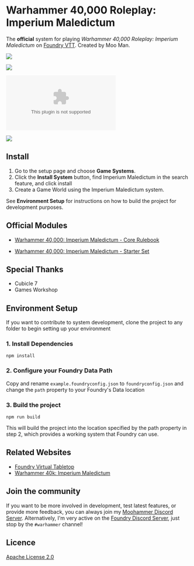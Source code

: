 # Warhammer 40,000 Roleplay: Imperium Maledictum
The **official** system for playing *Warhammer 40,000 Roleplay: Imperium Maledictum* on [Foundry VTT](https://foundryvtt.com/). Created by Moo Man.

![](https://github.com/moo-man/ImpMal-FoundryVTT/assets/28637157/33fe8c6b-3ac2-4e2d-90c9-50fee610a495)

![](https://img.shields.io/github/v/release/moo-man/ImpMal-FoundryVTT?label=Latest%20Version)

![](https://img.shields.io/github/downloads/moo-man/ImpMal-FoundryVTT/latest/impmal.zip?label=Downloads%20%28Latest%20Version%29)

![](https://img.shields.io/badge/FoundryVTT%20Compatibility-V12-orange)

## Install
1. Go to the setup page and choose **Game Systems**.
2. Click the **Install System** button, find Imperium Maledictum in the search feature, and click install
3. Create a Game World using the Imperium Maledictum system.

See **Environment Setup** for instructions on how to build the project for development purposes.

## Official Modules
- [Warhammer 40,000: Imperium Maledictum - Core Rulebook](https://foundryvtt.com/packages/impmal-core)

- [Warhammer 40,000: Imperium Maledictum - Starter Set](https://foundryvtt.com/packages/impmal-starter-set)

## Special Thanks
- Cubicle 7
- Games Workshop

## Environment Setup

If you want to contribute to system development, clone the project to any folder to begin setting up your environment

### 1. Install Dependencies

```
npm install
```
### 2. Configure your Foundry Data Path

Copy and rename `example.foundryconfig.json` to `foundryconfig.json` and change the `path` property to your Foundry's Data location

### 3. Build the project

```
npm run build
```
This will build the project into the location specified by the path property in step 2, which provides a working system that Foundry can use.

## Related Websites
- [Foundry Virtual Tabletop](https://foundryvtt.com)
- [Warhammer 40k: Imperium Maledictum](https://www.cubicle7games.com/product-category/warhammer-40k/)

<!-- ## Have an issue?
Use the Bug Reporter (found in the settings sidebar tab within Foundry) to report any bugs or issues. Alternatively, you can submit an issue your self on the [issues page](https://github.com/moo-man/WrathAndGlory-FoundryVTT/issues). -->

## Join the community
If you want to be more involved in development, test latest features, or provide more feedback, you can always join my [Moohammer Discord Server](https://discord.gg/GrMcdeDHh8). Alternatively, I'm very active on the [Foundry Discord Server](https://discord.gg/foundryvtt), just stop by the `#warhammer` channel!

## Licence
[Apache License 2.0](https://choosealicense.com/licenses/apache-2.0/)
